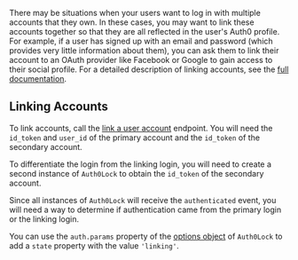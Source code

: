 There may be situations when your users want to log in with multiple accounts that they own. In these cases, you may want to link these accounts together so that they are all reflected in the user's Auth0 profile. For example, if a user has signed up with an email and password (which provides very little information about them), you can ask them to link their account to an OAuth provider like Facebook or Google to gain access to their social profile. For a detailed description of linking accounts, see the [full documentation](https://auth0.com/docs/link-accounts).

## Linking Accounts

To link accounts, call the [link a user account](/api/management/v2#!/Users/post_identities) endpoint. You will need the `id_token` and `user_id` of the primary account and the `id_token` of the secondary account.

To differentiate the login from the linking login, you will need to create a second instance of `Auth0Lock` to obtain the `id_token` of the secondary account.

Since all instances of `Auth0Lock` will receive the `authenticated` event, you will need a way to determine if authentication came from the primary login or the linking login.

You can use the `auth.params` property of the [options object](https://github.com/auth0/lock#authentication-options) of `Auth0Lock` to add a `state` property with the value `'linking'`.